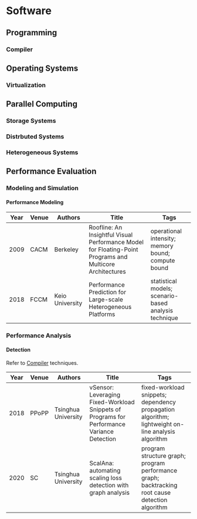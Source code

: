 # Software

## Programming

### Compiler

## Operating Systems

### Virtualization

## Parallel Computing

### Storage Systems

### Distrbuted Systems

### Heterogeneous Systems

## Performance Evaluation

### Modeling and Simulation

#### Performance Modeling

| Year | Venue | Authors | Title | Tags |
|-|-|-|------------------|--------------|
| 2009 | CACM | Berkeley | Roofline: An Insightful Visual Performance Model for Floating-Point Programs and Multicore Architectures | operational intensity; memory bound; compute bound |
| 2018 | FCCM | Keio University | Performance Prediction for Large-scale Heterogeneous Platforms | statistical models; scenario-based analysis technique|

### Performance Analysis

#### Detection

Refer to [Compiler](#compiler) techniques.

| Year | Venue | Authors | Title | Tags |
|-|-|-|------------------|--------------|
| 2018 | PPoPP | Tsinghua University| vSensor: Leveraging Fixed-Workload Snippets of Programs for Performance Variance Detection | fixed-workload snippets; dependency propagation algorithm; lightweight on-line analysis algorithm |
| 2020 | SC | Tsinghua University| ScalAna: automating scaling loss detection with graph analysis | program structure graph; program performance graph; backtracking root cause detection algorithm |
